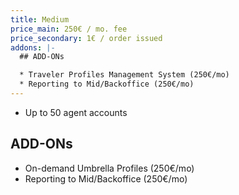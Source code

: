 ```yaml
---
title: Medium
price_main: 250€ / mo. fee
price_secondary: 1€ / order issued
addons: |-
  ## ADD-ONs

  * Traveler Profiles Management System (250€/mo)
  * Reporting to Mid/Backoffice (250€/mo)
---
```


* Up to 50 agent accounts

## ADD-ONs

* On-demand Umbrella Profiles (250€/mo)
* Reporting to Mid/Backoffice (250€/mo)
